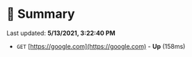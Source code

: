 # 📖 Summary
Last updated: **5/13/2021, 3:22:40 PM**

- `GET` [https://google.com](https://google.com) - **Up** (158ms)
